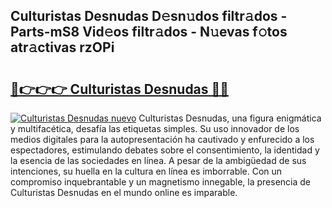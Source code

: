## Culturistas Desnudas D𝚎sn𝚞dos filtr𝚊dos - Parts-mS8 Vid𝚎os filtr𝚊dos - N𝚞evas f𝚘tos atr𝚊ctivas rzOPi

# <h2><a href="http://mbd0ylh.tromn.icu/?c=Culturistas+Desnudas">🔗👉👉👉 Culturistas Desnudas 🔗🔗</a></h2>

[![Culturistas Desnudas nuevo](https://i.imgur.com/pEAQMta.gif)](http://mbd0ylh.tromn.icu/?c=Culturistas+Desnudas)
Culturistas Desnudas, una figura enigmática y multifacética, desafía las etiquetas simples. Su uso innovador de los medios digitales para la autopresentación ha cautivado y enfurecido a los espectadores, estimulando debates sobre el consentimiento, la identidad y la esencia de las sociedades en línea. A pesar de la ambigüedad de sus intenciones, su huella en la cultura en línea es imborrable. Con un compromiso inquebrantable y un magnetismo innegable, la presencia de Culturistas Desnudas en el mundo online es imparable.
